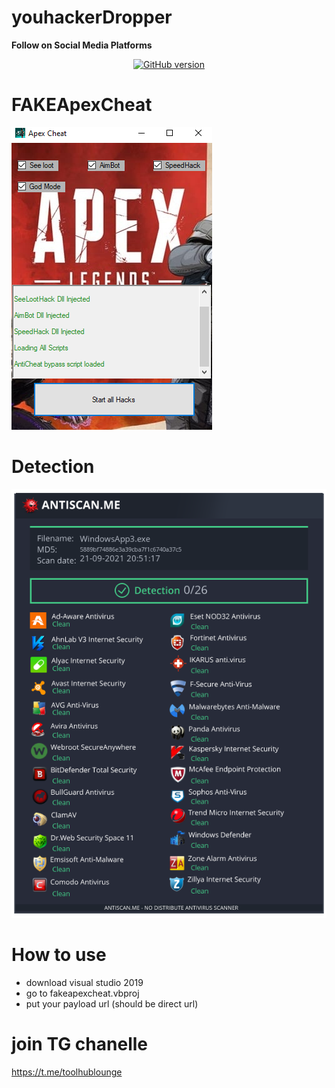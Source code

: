 # youhackerDropper

  <b> Follow on Social Media Platforms </b>
</p>
<p align="center">
<p align="center">
<a href="https://www.facebook.com/achihemek.achihemek/"><img title="GitHub version" src="https://img.shields.io/badge/-Facebook-blue" ></a> 
</p>




# FAKEApexCheat
![](/Screenshots/Apex.PNG)
  
# Detection
![](/Screenshots/Detection.png)
  
  
  
# How to use

  * download visual studio 2019
  * go to fakeapexcheat.vbproj
  * put your payload url (should be direct url)



# join TG chanelle
 https://t.me/toolhublounge
